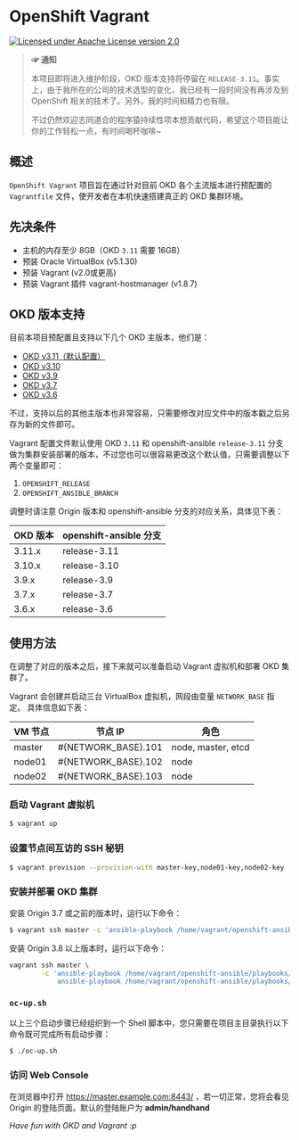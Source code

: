 # OpenShift Vagrant

[![Licensed under Apache License version 2.0](https://img.shields.io/badge/license-Apache%202.0-blue.svg)](https://www.apache.org/licenses/LICENSE-2.0)

> **☞ 通知**
>
> 本项目即将进入维护阶段，OKD 版本支持将停留在 `RELEASE-3.11`。事实上，由于我所在的公司的技术选型的变化，我已经有一段时间没有再涉及到 OpenShift 相关的技术了。另外，我的时间和精力也有限。
>
> 不过仍然欢迎志同道合的程序猿持续性项本想贡献代码，希望这个项目能让你的工作轻松一点，有时间喝杯咖啡~

## 概述

`OpenShift Vagrant` 项目旨在通过针对目前 OKD 各个主流版本进行预配置的 `Vagrantfile` 文件，使开发者在本机快速搭建真正的 OKD 集群环境。

## 先决条件

- 主机的内存至少 8GB（OKD `3.11` 需要 16GB）
- 预装 Oracle VirtualBox (v5.1.30)
- 预装 Vagrant (v2.0或更高)
- 预装 Vagrant 插件 vagrant-hostmanager (v1.8.7)

## OKD 版本支持

目前本项目预配置且支持以下几个 OKD 主版本，他们是：

- [OKD v3.11（默认配置）](https://github.com/openshift/origin/releases/tag/v3.11.0)
- [OKD v3.10](https://github.com/openshift/origin/releases/tag/v3.10.0)
- [OKD v3.9 ](https://github.com/openshift/origin/releases/tag/v3.9.0)
- [OKD v3.7](https://github.com/openshift/origin/releases/tag/v3.7.2)
- [OKD v3.6](https://github.com/openshift/origin/releases/tag/v3.6.1)

不过，支持以后的其他主版本也非常容易，只需要修改对应文件中的版本戳之后另存为新的文件即可。

Vagrant 配置文件默认使用 OKD `3.11` 和 openshift-ansible `release-3.11` 分支做为集群安装部署的版本，不过您也可以很容易更改这个默认值，只需要调整以下两个变量即可：

1. `OPENSHIFT_RELEASE`
2. `OPENSHIFT_ANSIBLE_BRANCH`

调整时请注意 Origin 版本和 openshift-ansible 分支的对应关系，具体见下表：

| OKD 版本 | openshift-ansible 分支 |
| --- | --- |
| 3.11.x | release-3.11 |
| 3.10.x | release-3.10 |
| 3.9.x | release-3.9 |
| 3.7.x | release-3.7 |
| 3.6.x | release-3.6 |


## 使用方法

在调整了对应的版本之后，接下来就可以准备启动 Vagrant 虚拟机和部署 OKD 集群了。

Vagrant 会创建并启动三台 VirtualBox 虚拟机，网段由变量 `NETWORK_BASE` 指定。 具体信息如下表：

| VM 节点 | 节点 IP | 角色 |
| --- | --- | --- |
| master | #{NETWORK_BASE}.101 | node, master, etcd |
| node01 | #{NETWORK_BASE}.102 | node |
| node02 | #{NETWORK_BASE}.103 | node |

### 启动 Vagrant 虚拟机

```bash
$ vagrant up
```

### 设置节点间互访的 SSH 秘钥

```bash
$ vagrant provision --provision-with master-key,node01-key,node02-key
```

### 安装并部署 OKD 集群

安装 Origin 3.7 或之前的版本时，运行以下命令：

```bash
$ vagrant ssh master -c 'ansible-playbook /home/vagrant/openshift-ansible/playbooks/byo/config.yml'
```

安装 Origin 3.8 以上版本时，运行以下命令：

```bash
vagrant ssh master \
        -c 'ansible-playbook /home/vagrant/openshift-ansible/playbooks/prerequisites.yml &&
            ansible-playbook /home/vagrant/openshift-ansible/playbooks/deploy_cluster.yml'
```

### `oc-up.sh`

以上三个启动步骤已经组织到一个 Shell 脚本中，您只需要在项目主目录执行以下命令既可完成所有启动步骤：

```bash
$ ./oc-up.sh
```

### 访问 Web Console

在浏览器中打开 https://master.example.com:8443/ ，若一切正常，您将会看见 Origin 的登陆页面。默认的登陆账户为 **admin/handhand**

*Have fun with OKD and Vagrant :p*